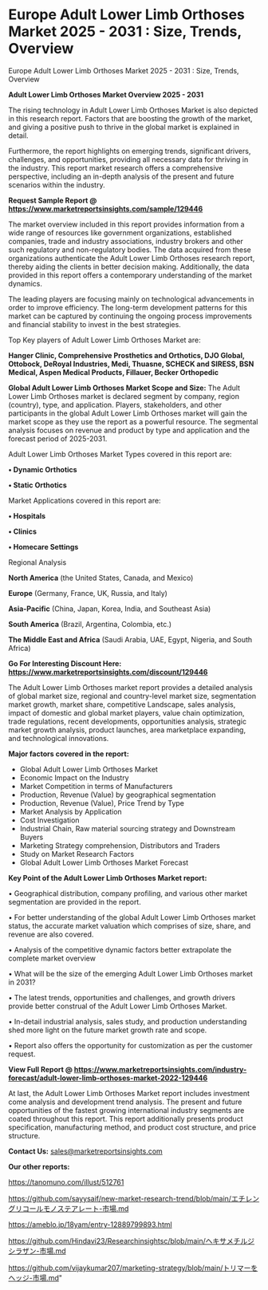 # Europe Adult Lower Limb Orthoses Market 2025 - 2031 : Size, Trends, Overview
 Europe Adult Lower Limb Orthoses Market 2025 - 2031 : Size, Trends, Overview

<Strong> Adult Lower Limb Orthoses Market Overview 2025 - 2031</strong>

The rising technology in Adult Lower Limb Orthoses Market is also depicted in this research report. Factors that are boosting the growth of the market, and giving a positive push to thrive in the global market is explained in detail.

Furthermore, the report highlights on emerging trends, significant drivers, challenges, and opportunities, providing all necessary data for thriving in the industry. This report market research offers a comprehensive perspective, including an in-depth analysis of the present and future scenarios within the industry.

<strong>Request Sample Report @ <a href=https://www.marketreportsinsights.com/sample/129446>https://www.marketreportsinsights.com/sample/129446</a></strong>

The market overview included in this report provides information from a wide range of resources like government organizations, established companies, trade and industry associations, industry brokers and other such regulatory and non-regulatory bodies. The data acquired from these organizations authenticate the Adult Lower Limb Orthoses research report, thereby aiding the clients in better decision making. Additionally, the data provided in this report offers a contemporary understanding of the market dynamics.

The leading players are focusing mainly on technological advancements in order to improve efficiency. The long-term development patterns for this market can be captured by continuing the ongoing process improvements and financial stability to invest in the best strategies.

Top Key players of Adult Lower Limb Orthoses Market are:

<strong>Hanger Clinic, Comprehensive Prosthetics and Orthotics, DJO Global, Ottobock, DeRoyal Industries, Medi, Thuasne, SCHECK and SIRESS, BSN Medical, Aspen Medical Products, Fillauer, Becker Orthopedic</strong>

<strong><b>Global Adult Lower Limb Orthoses Market Scope and Size:</b></strong>
The Adult Lower Limb Orthoses market is declared segment by company, region (country), type, and application. Players, stakeholders, and other participants in the global Adult Lower Limb Orthoses market will gain the market scope as they use the report as a powerful resource. The segmental analysis focuses on revenue and product by type and application and the forecast period of 2025-2031.

Adult Lower Limb Orthoses Market Types covered in this report are:

<strong>• Dynamic Orthotics

• Static Orthotics</strong>

Market Applications covered in this report are:

<strong>• Hospitals

• Clinics

• Homecare Settings</strong> 

Regional Analysis

<strong>North America</strong> (the United States, Canada, and Mexico)

<strong>Europe</strong> (Germany, France, UK, Russia, and Italy)

<strong>Asia-Pacific</strong> (China, Japan, Korea, India, and Southeast Asia)

<strong>South America</strong> (Brazil, Argentina, Colombia, etc.)

<strong>The Middle East and Africa</strong> (Saudi Arabia, UAE, Egypt, Nigeria, and South Africa)

<strong>Go For Interesting Discount Here: <a href=https://www.marketreportsinsights.com/discount/129446>https://www.marketreportsinsights.com/discount/129446</a></strong>

The Adult Lower Limb Orthoses market report provides a detailed analysis of global market size, regional and country-level market size, segmentation market growth, market share, competitive Landscape, sales analysis, impact of domestic and global market players, value chain optimization, trade regulations, recent developments, opportunities analysis, strategic market growth analysis, product launches, area marketplace expanding, and technological innovations.

<strong><b>Major factors covered in the report:</b></strong>
<ul>
  <li>Global Adult Lower Limb Orthoses Market </li>
  <li>Economic Impact on the Industry</li>
  <li>Market Competition in terms of Manufacturers</li>
  <li>Production, Revenue (Value) by geographical segmentation</li>
  <li>Production, Revenue (Value), Price Trend by Type</li>
  <li>Market Analysis by Application</li>
  <li>Cost Investigation</li>
  <li>Industrial Chain, Raw material sourcing strategy and Downstream Buyers</li>
  <li>Marketing Strategy comprehension, Distributors and Traders</li>
  <li>Study on Market Research Factors</li>
  <li>Global Adult Lower Limb Orthoses Market Forecast</li>
</ul>

<strong><b>Key Point of the Adult Lower Limb Orthoses Market report:</b></strong>

• Geographical distribution, company profiling, and various other market segmentation are provided in the report.

• For better understanding of the global Adult Lower Limb Orthoses market status, the accurate market valuation which comprises of size, share, and revenue are also covered.

• Analysis of the competitive dynamic factors better extrapolate the complete market overview

• What will be the size of the emerging Adult Lower Limb Orthoses market in 2031?

• The latest trends, opportunities and challenges, and growth drivers provide better construal of the Adult Lower Limb Orthoses Market.

• In-detail industrial analysis, sales study, and production understanding shed more light on the future market growth rate and scope.

• Report also offers the opportunity for customization as per the customer request.

<strong><b>View Full Report @ <a href=https://www.marketreportsinsights.com/industry-forecast/adult-lower-limb-orthoses-market-2022-129446>https://www.marketreportsinsights.com/industry-forecast/adult-lower-limb-orthoses-market-2022-129446</a></b></strong>


At last, the Adult Lower Limb Orthoses Market report includes investment come analysis and development trend analysis. The present and future opportunities of the fastest growing international industry segments are coated throughout this report. This report additionally presents product specification, manufacturing method, and product cost structure, and price structure.

<strong>Contact Us:</strong>
sales@marketreportsinsights.com

<strong>Our other reports:</strong>

<a href=https://tanomuno.com/illust/512761>https://tanomuno.com/illust/512761</a>

<a href=https://github.com/sayysaif/new-market-research-trend/blob/main/エチレングリコールモノステアレート-市場.md>https://github.com/sayysaif/new-market-research-trend/blob/main/エチレングリコールモノステアレート-市場.md</a>

<a href=https://ameblo.jp/18yam/entry-12889799893.html>https://ameblo.jp/18yam/entry-12889799893.html</a>

<a href=https://github.com/Hindavi23/Researchinsightsc/blob/main/ヘキサメチルジシラザン-市場.md>https://github.com/Hindavi23/Researchinsightsc/blob/main/ヘキサメチルジシラザン-市場.md</a>

<a href=https://github.com/vijaykumar207/marketing-strategy/blob/main/トリマーをヘッジ-市場.md>https://github.com/vijaykumar207/marketing-strategy/blob/main/トリマーをヘッジ-市場.md</a>"
